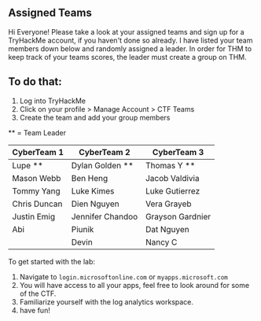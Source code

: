## Assigned Teams


Hi Everyone! Please take a look at your assigned teams and sign up for a TryHackMe account, if you haven't done so already.
I have listed your team members down below and randomly assigned a leader.
In order for THM to keep track of your teams scores, the leader must create a group on THM.

## To do that:
1. Log into TryHackMe
2. Click on your profile > Manage Account > CTF Teams
3. Create the team and add your group members


** = Team Leader

| CyberTeam 1   | CyberTeam 2      | CyberTeam 3      |
| ------------- | ---------------- | ---------------- |
| Lupe **       | Dylan Golden **  | Thomas Y **      |
| Mason Webb    | Ben Heng         | Jacob Valdivia   |
| Tommy Yang    | Luke Kimes       | Luke Gutierrez   |
| Chris Duncan  | Dien Nguyen      | Vera Grayeb      |
| Justin Emig   | Jennifer Chandoo | Grayson Gardnier |
| Abi           | Piunik           | Dat Nguyen       |
|               | Devin            | Nancy C          |

To get started with the lab:

1. Navigate to `login.microsoftonline.com` or `myapps.microsoft.com`
2. You will have access to all your apps, feel free to look around for some of the CTF.
3. Familiarize yourself with the log analytics workspace.
4. have fun!